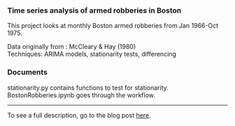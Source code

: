 ### Time series analysis of armed robberies in Boston

This project looks at monthly Boston armed robberies from Jan 1966-Oct 1975.  

Data originally from : McCleary & Hay (1980)  
Techniques: ARIMA models, stationarity tests, differencing  

### Documents  
stationarity.py contains functions to test for stationarity.  
BostonRobberies.ipynb goes through the workflow.  

---

To see a full description, go to the blog post [here](https://joomik.github.io/robberies/).